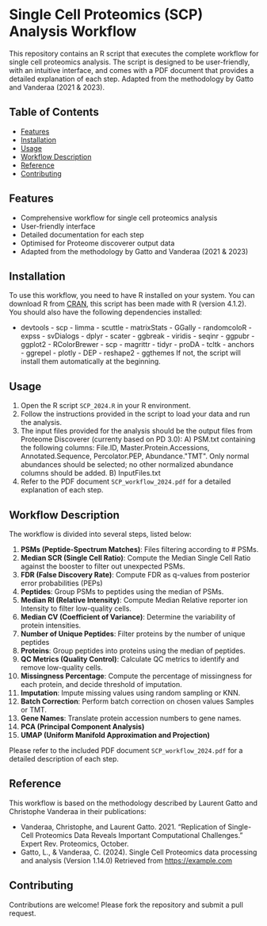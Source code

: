 # Single Cell Proteomics (SCP) Analysis Workflow

This repository contains an R script that executes the complete workflow for single cell proteomics analysis. The script is designed to be user-friendly, with an intuitive interface, and comes with a PDF document that provides a detailed explanation of each step.
Adapted from the methodology by Gatto and Vanderaa (2021 & 2023).

## Table of Contents

- [Features](#features)
- [Installation](#installation)
- [Usage](#usage)
- [Workflow Description](#workflow-description)
- [Reference](#reference)
- [Contributing](#contributing)

## Features

- Comprehensive workflow for single cell proteomics analysis
- User-friendly interface
- Detailed documentation for each step
- Optimised for Proteome discoverer output data
- Adapted from the methodology by Gatto and Vanderaa (2021 & 2023)

## Installation

To use this workflow, you need to have R installed on your system. You can download R from [CRAN](https://cran.r-project.org/), this script has been made with R (version 4.1.2).
You should also have the following dependencies installed:
- devtools  - scp  - limma  - scuttle  - matrixStats  - GGally  - randomcoloR  - expss  - svDialogs  - dplyr  - scater  - ggbreak  - viridis  - seqinr  - ggpubr  - ggplot2  - RColorBrewer  - scp  - magrittr  - tidyr  - proDA  - tcltk  - anchors  - ggrepel  - plotly  - DEP  - reshape2  - ggthemes
If not, the script will install them automatically at the beginning.

## Usage

1. Open the R script `SCP_2024.R` in your R environment.
2. Follow the instructions provided in the script to load your data and run the analysis.
3. The input files provided for the analysis should be the output files from Proteome Discoverer (currenty based on PD 3.0):
  A) PSM.txt containing the following columns: File.ID, Master.Protein.Accessions, Annotated.Sequence, Percolator.PEP, Abundance."TMT". Only normal abundances should be selected; no other normalized abundance columns should be added.
  B) InputFiles.txt
5. Refer to the PDF document `SCP_workflow_2024.pdf` for a detailed explanation of each step.

## Workflow Description

The workflow is divided into several steps, listed below:

1. **PSMs (Peptide-Spectrum Matches)**: Files filtering according to # PSMs.
2. **Median SCR (Single Cell Ratio)**: Compute the Median Single Cell Ratio against the booster to filter out unexpected PSMs.
3. **FDR (False Discovery Rate)**: Compute FDR as q-values from posterior error probabilities (PEPs)
4. **Peptides**: Group PSMs to peptides using the median of PSMs.
5. **Median RI (Relative Intensity)**: Compute Median Relative reporter ion Intensity to filter low-quality cells.
6. **Median CV (Coefficient of Variance)**: Determine the variability of protein intensities.
7. **Number of Unique Peptides**: Filter proteins by the number of unique peptides
8. **Proteins**: Group peptides into proteins using the median of peptides.
9. **QC Metrics (Quality Control)**: Calculate QC metrics to identify and remove low-quality cells.
10. **Missingness Percentage**: Compute the percentage of missingness for each protein, and decide threshold of imputation.
12. **Imputation**: Impute missing values using random sampling or KNN.
13. **Batch Correction**: Perform batch correction on chosen values Samples or TMT.
14. **Gene Names**: Translate protein accession numbers to gene names.
15. **PCA (Principal Component Analysis)**
16. **UMAP (Uniform Manifold Approximation and Projection)**
    
Please refer to the included PDF document `SCP_workflow_2024.pdf` for a detailed description of each step.

## Reference

This workflow is based on the methodology described by Laurent Gatto and Christophe Vanderaa in their publications:

- Vanderaa, Christophe, and Laurent Gatto. 2021. “Replication of Single-Cell Proteomics Data Reveals Important Computational Challenges.” Expert Rev. Proteomics, October.
- Gatto, L., & Vanderaa, C. (2024). Single Cell Proteomics data processing and analysis (Version 1.14.0) Retrieved from [https://example.com ](https://bioconductor.org/packages/release/bioc/vignettes/scp/inst/doc/scp.html)

## Contributing

Contributions are welcome! Please fork the repository and submit a pull request.
